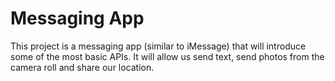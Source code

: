 # Messaging App
This project is a messaging app (similar to iMessage) that will introduce some of the most basic APIs. It will allow us send text, send photos from the camera roll and share our location.
